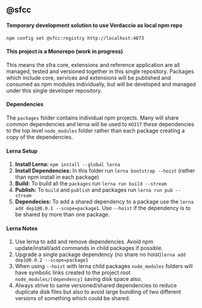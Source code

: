 ## @sfcc

#### Temporary development solution to use Verdaccio as local npm repo
`npm config set @sfcc:registry http://localhost:4873`

#### This project is a Monorepo (work in progress)

This means the sfra core, extensions and reference application are all managed, tested and versioned together in this single repository.
Packages which include core, services and extensions will be published and consumed as npm modules individually, but will be developed and managed under this single developer repository.  

#### Dependencies

The `packages` folder contains individual npm projects. 
Many will share common dependencies and lerna will be used to `HOIST` these
dependencies to the top level `node_modules` folder rather than each package
creating a copy of the dependencies. 

#### Lerna Setup

1) **Install Lerna:** `npm install --global lerna` 
2) **Install Dependencies:** In this folder run `lerna bootstrap --hoist` (rather than npm install in each package)
3) **Build:** To build all the `packages` run `lerna run build --stream`
4) **Publish:** To `build` and `publish` and packages run `lerna run pub --stream` 
5) **Dependecies:** To add a shared dependency to a package use the `lerna add dep1@0.0.1 --scope=package1`. Use `--hoist` if the dependency is to be shared by more than one package.

#### Lerna Notes

1) Use lerna to add and remove dependencies. Avoid npm update/install/add commands in child packages if possible.
2) Upgrade a single package dependency (no share no hoist)`lerna add dep1@0.0.2 --scope=package1`
3) When using `--hoist` with lerna child packages `node_modules` folders will have symbolic links created to the project root `node_modules/[dependency]` saving disk space also.
4) Always strive to same versioned/shared dependencies to reduce duplicate disk files but also to avoid large bundling of two different versions of something which could be shared.
 
